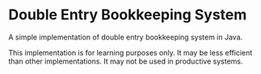 # Double Entry Bookkeeping System
A simple implementation of double entry bookkeeping system in Java.

This implementation is for learning purposes only. It may be less efficient than other implementations. It may not be used in productive systems.
